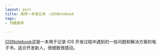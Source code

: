 ```yaml
---
layout: post
title: 推荐一本笔记本 -iOSNotebook
tags:
- 书籍推荐
 
---
```

[iOSNotebook](https://www.gitbook.com/book/viktyz/iosnotebook/details)这是一本用于记录 iOS 开发过程中遇到的一些问题和解决方案的电子书，适合开发新人，很细致很感动。